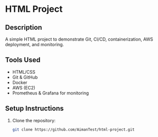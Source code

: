 # HTML Project

## Description
A simple HTML project to demonstrate Git, CI/CD, containerization, AWS deployment, and monitoring.

## Tools Used
- HTML/CSS
- Git & GitHub
- Docker
- AWS (EC2)
- Prometheus & Grafana for monitoring

## Setup Instructions
1. Clone the repository:
   ```bash
   git clone https://github.com/AimanTest/html-project.git

